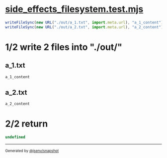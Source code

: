 # [side_effects_filesystem.test.mjs](../../side_effects_filesystem.test.mjs)

```js
writeFileSync(new URL("./out/a_1.txt", import.meta.url), "a_1_content");
writeFileSync(new URL("./out/a_2.txt", import.meta.url), "a_2_content");
```

# 1/2 write 2 files into "./out/"

## a_1.txt
```txt
a_1_content
```

## a_2.txt
```txt
a_2_content
```

# 2/2 return

```js
undefined
```

---

<sub>
  Generated by <a href="https://github.com/jsenv/core/tree/main/packages/independent/snapshot">@jsenv/snapshot</a>
</sub>
